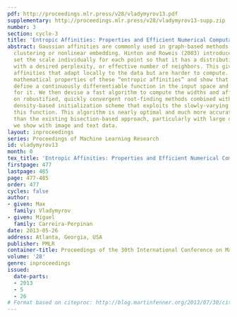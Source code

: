 ```yaml
---
pdf: http://proceedings.mlr.press/v28/vladymyrov13.pdf
supplementary: http://proceedings.mlr.press/v28/vladymyrov13-supp.zip
number: 3
section: cycle-3
title: 'Entropic Affinities: Properties and Efficient Numerical Computation'
abstract: Gaussian affinities are commonly used in graph-based methods such as spectral
  clustering or nonlinear embedding. Hinton and Roweis (2003) introduced a way to
  set the scale individually for each point so that it has a distribution over neighbors
  with a desired perplexity, or effective number of neighbors. This gives very good
  affinities that adapt locally to the data but are harder to compute. We study the
  mathematical properties of these “entropic affinities” and show that they implicitly
  define a continuously differentiable function in the input space and give bounds
  for it. We then devise a fast algorithm to compute the widths and affinities, based
  on robustified, quickly convergent root-finding methods combined with a tree- or
  density-based initialization scheme that exploits the slowly-varying behavior of
  this function. This algorithm is nearly optimal and much more accurate and fast
  than the existing bisection-based approach, particularly with large datasets, as
  we show with image and text data.
layout: inproceedings
series: Proceedings of Machine Learning Research
id: vladymyrov13
month: 0
tex_title: 'Entropic Affinities: Properties and Efficient Numerical Computation'
firstpage: 477
lastpage: 485
page: 477-485
order: 477
cycles: false
author:
- given: Max
  family: Vladymyrov
- given: Miguel
  family: Carreira-Perpinan
date: 2013-05-26
address: Atlanta, Georgia, USA
publisher: PMLR
container-title: Proceedings of the 30th International Conference on Machine Learning
volume: '28'
genre: inproceedings
issued:
  date-parts:
  - 2013
  - 5
  - 26
# Format based on citeproc: http://blog.martinfenner.org/2013/07/30/citeproc-yaml-for-bibliographies/
---
```

